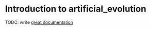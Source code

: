 # Introduction to artificial_evolution

TODO: write [great documentation](http://jacobian.org/writing/what-to-write/)
